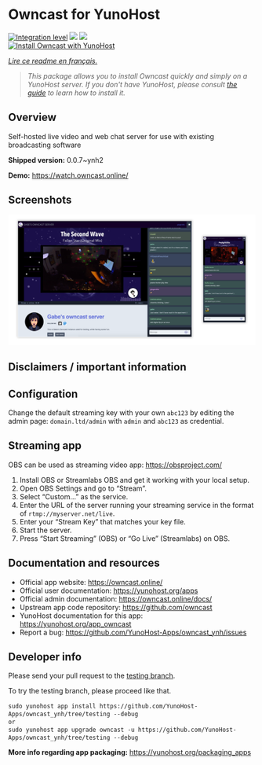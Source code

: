 <!--
N.B.: This README was automatically generated by https://github.com/YunoHost/apps/tree/master/tools/README-generator
It shall NOT be edited by hand.
-->

# Owncast for YunoHost

[![Integration level](https://dash.yunohost.org/integration/owncast.svg)](https://dash.yunohost.org/appci/app/owncast) ![](https://ci-apps.yunohost.org/ci/badges/owncast.status.svg) ![](https://ci-apps.yunohost.org/ci/badges/owncast.maintain.svg)  
[![Install Owncast with YunoHost](https://install-app.yunohost.org/install-with-yunohost.svg)](https://install-app.yunohost.org/?app=owncast)

*[Lire ce readme en français.](./README_fr.md)*

> *This package allows you to install Owncast quickly and simply on a YunoHost server.
If you don't have YunoHost, please consult [the guide](https://yunohost.org/#/install) to learn how to install it.*

## Overview

Self-hosted live video and web chat server for use with existing broadcasting software

**Shipped version:** 0.0.7~ynh2

**Demo:** https://watch.owncast.online/

## Screenshots

![](./doc/screenshots/owncast-screenshot.png)

## Disclaimers / important information

## Configuration

Change the default streaming key with your own `abc123` by editing the admin page: `domain.ltd/admin` with `admin` and `abc123` as credential.

## Streaming app

OBS can be used as streaming video app: https://obsproject.com/

1. Install OBS or Streamlabs OBS and get it working with your local setup.
1. Open OBS Settings and go to “Stream”.
1. Select “Custom…” as the service.
1. Enter the URL of the server running your streaming service in the format of `rtmp://myserver.net/live`.
1. Enter your “Stream Key” that matches your key file.
1. Start the server.
1. Press “Start Streaming” (OBS) or “Go Live” (Streamlabs) on OBS.
## Documentation and resources

* Official app website: https://owncast.online/
* Official user documentation: https://yunohost.org/apps
* Official admin documentation: https://owncast.online/docs/
* Upstream app code repository: https://github.com/owncast
* YunoHost documentation for this app: https://yunohost.org/app_owncast
* Report a bug: https://github.com/YunoHost-Apps/owncast_ynh/issues

## Developer info

Please send your pull request to the [testing branch](https://github.com/YunoHost-Apps/owncast_ynh/tree/testing).

To try the testing branch, please proceed like that.
```
sudo yunohost app install https://github.com/YunoHost-Apps/owncast_ynh/tree/testing --debug
or
sudo yunohost app upgrade owncast -u https://github.com/YunoHost-Apps/owncast_ynh/tree/testing --debug
```

**More info regarding app packaging:** https://yunohost.org/packaging_apps